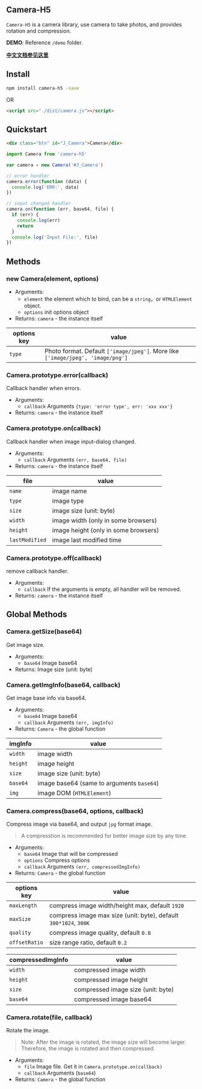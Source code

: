## Camera-H5

`Camera-H5` is a camera library, use camera to take photos, and provides rotation and compression.

**DEMO**: Reference `/demo` folder.

**[中文文档参见这里](README.ZH-CN.md)**

## Install

```bash
npm install camera-h5 -save
```

OR 

```html
<script src="./dist/camera.js"></script>
```

## Quickstart

```html
<div class="btn" id="J_Camera">Camera</div>
```

```js
import Camera from 'camera-h5'

var camera = new Camera('#J_Camera')

// error handler
camera.error(function (data) {
  console.log('ERR:', data)
})

// input changed handler
camera.on(function (err, base64, file) {
  if (err) {
    console.log(err)
    return
  }
  console.log('Input File:', file)
})
```

## Methods

### new Camera(element, options)

* Arguments:
  * `element` the element which to bind, can be a `string`，or `HTMLElement` object.
  * `options` init options object
* Returns: `camera` - the instance itself

| options key | value                                    |
| ----------- | ---------------------------------------- |
| `type`      | Photo format. Default `['image/jpeg']`. More like `['image/jpeg', 'image/png']` |

### Camera.prototype.error(callback)

Callback handler when errors.

* Arguments:
  * `callback` Arguments `{type: 'error type', err: 'xxx xxx'}`
* Returns: `camera` - the instance itself

### Camera.prototype.on(callback)

Callback handler when image input-dialog changed.

* Arguments:
  * `callback` Arguments `(err, base64, file)`
* Returns: `camera` - the instance itself

| file           | value                                |
| -------------- | ------------------------------------ |
| `name`         | image name                           |
| `type`         | image type                           |
| `size`         | image size (unit: byte)              |
| `width`        | image width (only in some browsers)  |
| `height`       | image height (only in some browsers) |
| `lastModified` | image last modified time             |

### Camera.prototype.off(callback)

remove callback handler.

* Arguments:
  * `callback` If the arguments is empty, all handler will be removed.
* Returns: `camera` - the instance itself

## Global Methods

### Camera.getSize(base64)

Get image size.

* Arguments:
  * `base64` Image base64
* Returns: Image size (unit: byte)

### Camera.getImgInfo(base64, callback)

Get image base info via base64.

* Arguments:
  * `base64` Image base64
  * `callback` Arguments `(err, imgInfo)`
* Returns: `Camera` - the global function

| imgInfo  | value                                    |
| -------- | ---------------------------------------- |
| `width`  | image width                              |
| `height` | image height                             |
| `size`   | image size (unit: byte)                  |
| `base64` | image base64 (same to arguments `base64`) |
| `img`    | image DOM (`HTMLElement`)                |

### Camera.compress(base64, options, callback)

Compress image via base64, and output `jpg` format image.

> A compresstion is recommended for better image size by any time.

* Arguments:
  * `base64` Image that will be compressed
  * `options` Compress options
  * `callback` Arguments `(err, compressedImgInfo)`
* Returns: `Camera` - the global function

| options key   | value                                    |
| ------------- | ---------------------------------------- |
| `maxLength`   | compress image width/height max, default `1920` |
| `maxSize`     | compress image max size (unit: byte), default `300*1024`,  `300K` |
| `quality`     | compress image quality, default `0.8`    |
| `offsetRatio` | size range ratio, default `0.2`          |

| compressedImgInfo | value                              |
| ----------------- | ---------------------------------- |
| `width`           | compressed image width             |
| `height`          | compressed image height            |
| `size`            | compressed image size (unit: byte) |
| `base64`          | compressed image base64            |

### Camera.rotate(file, callback)

Rotate the image.

> Note: After the image is rotated, the image size will become larger. Therefore, the image is rotated and then compressed.

* Arguments:
  * `file` Image file. Get it in `Camera.prototype.on(callback)` 
  * `callback` Arguments (`base64`) 
* Returns: `Camera` - the global function

